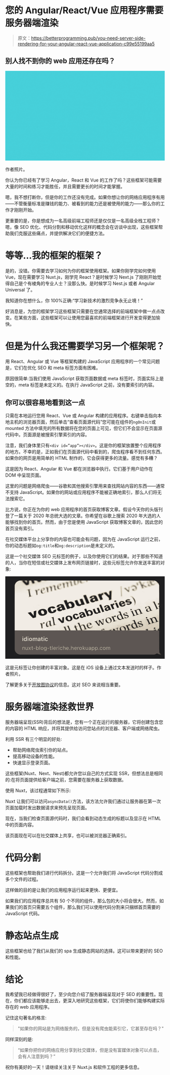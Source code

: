 # 您的 Angular/React/Vue 应用程序需要服务器端渲染

> 原文：<https://betterprogramming.pub/you-need-server-side-rendering-for-your-angular-react-vue-application-c99e55199aa5>

## 别人找不到你的 web 应用还存在吗？

![](img/ba53f635ebff92030a96d3d677283174.png)

作者照片。

你认为你已经有了学习 Angular，React 和 Vue 的工作了吗？这些框架可能需要大量的时间和练习才能胜任，并且需要更长的时间才能掌握。

嗯，我不想打断你，但是你的工作还没有完成。如果你想让你的网络应用程序有用——不管衡量标准是赚钱的能力、被看到的能力还是被使用的能力——那么你的工作才刚刚开始。

更重要的是，你是想成为一名高级前端工程师还是仅仅是一名高级全栈工程师？嗯，像 SEO 优化、代码分割和移动优化这样的概念会在访谈中出现，这些框架帮助我们克服这些痛点，并提供解决它们的便捷方法。

# 等等…我的框架的框架？

是的，没错。你需要去学习如何为你的框架使用框架。如果你刚学完如何使用 Vue，现在需要学习 Nuxt.js，刚学完 React？是时候学习 Next.js 了刚刚开始觉得自己是个有棱角的专业人士？没那么快。是时候学习 Nest.js 或者 Angular Universal 了。

我知道你在想什么，你 100%正确:“学习新技术的激烈竞争永无止境！”

好消息是，为您的框架学习这些框架只需要在您通常选择的前端框架中做一点点改变。在某些方面，这些框架可以让使用您最喜欢的前端框架进行开发变得更加愉快。

# 但是为什么我还需要学习另一个框架呢？

用 React、Angular 或 Vue 等框架构建的 JavaScript 应用程序的一个常见问题是，它们在优化 SEO 和 meta 标签方面有困难。

原因很简单:当我们使用 JavaScript 获取页面数据或 meta 标签时，页面实际上是空的，meta 标签是未定义的。在执行 JavaScript 之前，没有要索引的内容。

## 你可以很容易地看到这一点

只需在本地运行您用 React、Vue 或 Angular 构建的应用程序。右键单击指向本地主机的浏览器页面，然后单击“查看页面源代码”您可能在组件的`ngOnInit`或 mounted 方法中填充的所有数据将在您的页面上可见，但它们不会显示在页面源代码中。页面源是被搜索引擎索引的内容。

注意，我们身体里只有`<div id=”app”></div>`。这是你的框架放置整个应用程序的地方。不幸的是，正如我们在页面源代码中看到的，爬虫程序看不到任何东西。如果你的网页是用简单的 HTML 制作的，它会获得更多的流量。感觉有多糟？

这是因为 React、Angular 和 Vue 都在浏览器中执行。它们基于用户动作在 DOM 中呈现页面。

这里的问题是网络爬虫——谷歌和其他搜索引擎用来查找网站内容的东西——通常不支持 JavaScript。如果你的网站或应用程序不能被正确地索引，那么人们将无法搜索它。

比方说，你正在为你的 web 应用程序的首页获取博客文章。假设今天你的头版刊登了一篇关于 2020 年总统大选的文章。你希望在谷歌上搜索 2020 年大选的人能够找到你的首页。然而，由于您是使用 JavaScript 获取博客文章的，因此您的首页没有索引。

在社交媒体平台上分享你的内容也可能会有问题，因为在 JavaScript 运行之前，你的动态标题如`og:title`和`og:description`是未定义的。

这是一个社交媒体 SEO 元标签的例子，以及你使用它们的结果。对于那些不知道的人，当你在短信或社交媒体上发布网页链接时，这些元标签允许你发送丰富的对象:

![](img/f93748a8fca93f242bb8b6106d06e778.png)

这是元标签让你创建的丰富对象。这是在 iOS 设备上通过文本发送时的样子。作者照片。

了解更多关于[开放图协议](https://ogp.me/)的信息。这对 SEO 来说相当重要。

# 服务器端渲染拯救世界

服务器端呈现(SSR)背后的想法是，您有一个正在运行的服务器，它将创建包含您的内容的 HTML 响应，并将其提供给访问您站点的浏览器、客户端或网络爬虫。

利用 SSR 有三个明显的好处:

*   帮助网络爬虫索引你的站点。
*   提高移动设备的性能。
*   快速显示登录页面。

这些框架(Nuxt、Next、Nest)都允许您以自己的方式实现 SSR，但想法总是相同的:在将页面提供给客户端之前，您需要在服务器上获取数据。

使用 Nuxt，该过程通常如下所示:

Nuxt 让我们可以访问`asyncData()`方法，该方法允许我们通过让服务器在第一次页面加载时发出数据请求来预先呈现页面。

现在，当我们检查页面源代码时，我们会看到动态生成的标题以及显示在 HTML 中的页面内容。

该页面现在可以在社交媒体上共享，也可以被浏览器正确索引。

# 代码分割

这些框架也帮助我们进行代码拆分。这是一个允许我们将 JavaScript 代码分割成多个文件的过程。

这样做的目的是让我们的应用程序运行起来更快、更便宜。

如果我们的应用程序总共有 50 个不同的组件，那么包的大小将会很大。然而，如果我们的首页只需要五个组件，那么我们可以使用代码分割来只捆绑首页需要的 JavaScript 代码。

# 静态站点生成

这些框架也给了我们从我们的 spa 生成静态网站的选择。这可以带来更好的 SEO 和性能。

# 结论

我希望我已经做得很好了，至少向您介绍了服务器端呈现对于 SEO 的重要性。现在，你们都应该能够走出去，更深入地研究这些框架，它们将使你们能够构建实际存在的 web 应用程序。

记住这句著名的格言:

> "如果你的网站是为网络服务的，但是没有爬虫能索引它，它甚至存在吗？"

同样深刻的是:

> “如果你把你的网络应用分享到社交媒体，但是没有富媒体对象可以点击，会有人注意到吗？”

祝你有美好的一天！请继续关注关于 Nuxt.js 和软件工程的更多信息。